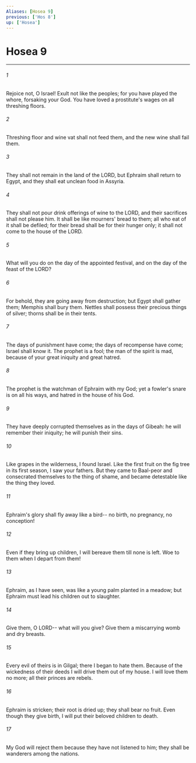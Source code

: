 ```yaml
---
Aliases: [Hosea 9]
previous: ['Hos 8']
up: ['Hosea']
---
```

# Hosea 9

***

 

###### 1 
Rejoice not, O Israel! 
 Exult not like the peoples; 
 for you have played the whore, forsaking your God. 
 You have loved a prostitute's wages 
 on all threshing floors. 
 
 

###### 2 
Threshing floor and wine vat shall not feed them, 
 and the new wine shall fail them. 
 
 

###### 3 
They shall not remain in the land of the LORD, 
 but Ephraim shall return to Egypt, 
 and they shall eat unclean food in Assyria.
 
 

###### 4 
They shall not pour drink offerings of wine to the LORD, 
 and their sacrifices shall not please him. 
 It shall be like mourners' bread to them; 
 all who eat of it shall be defiled; 
 for their bread shall be for their hunger only; 
 it shall not come to the house of the LORD.
 
 

###### 5 
What will you do on the day of the appointed festival, 
 and on the day of the feast of the LORD? 
 
 

###### 6 
For behold, they are going away from destruction; 
 but Egypt shall gather them; 
 Memphis shall bury them. 
 Nettles shall possess their precious things of silver; 
 thorns shall be in their tents.
 
 

###### 7 
The days of punishment have come; 
 the days of recompense have come; 
 Israel shall know it. 
 The prophet is a fool; 
 the man of the spirit is mad, 
 because of your great iniquity 
 and great hatred. 
 
 

###### 8 
The prophet is the watchman of Ephraim with my God; 
 yet a fowler's snare is on all his ways, 
 and hatred in the house of his God. 
 
 

###### 9 
They have deeply corrupted themselves 
 as in the days of Gibeah: 
 he will remember their iniquity; 
 he will punish their sins.
 
 

###### 10 
Like grapes in the wilderness, 
 I found Israel. 
 Like the first fruit on the fig tree 
 in its first season, 
 I saw your fathers. 
 But they came to Baal-peor 
 and consecrated themselves to the thing of shame, 
 and became detestable like the thing they loved. 
 
 

###### 11 
Ephraim's glory shall fly away like a bird-- 
 no birth, no pregnancy, no conception! 
 
 

###### 12 
Even if they bring up children, 
 I will bereave them till none is left. 
 Woe to them 
 when I depart from them! 
 
 

###### 13 
Ephraim, as I have seen, was like a young palm planted in a meadow; 
 but Ephraim must lead his children out to slaughter. 
 
 

###### 14 
Give them, O LORD-- 
 what will you give? 
 Give them a miscarrying womb 
 and dry breasts.
 
 

###### 15 
Every evil of theirs is in Gilgal; 
 there I began to hate them. 
 Because of the wickedness of their deeds 
 I will drive them out of my house. 
 I will love them no more; 
 all their princes are rebels.
 
 

###### 16 
Ephraim is stricken; 
 their root is dried up; 
 they shall bear no fruit. 
 Even though they give birth, 
 I will put their beloved children to death. 
 
 

###### 17 
My God will reject them 
 because they have not listened to him; 
 they shall be wanderers among the nations.
 
